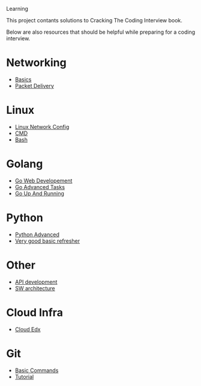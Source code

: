 Learning

This project contants solutions to Cracking The Coding Interview book.

Below are also resources that should be helpful while preparing for a coding interview.

# Networking
* [Basics](https://www.lynda.com/Windows-Server-tutorials/Foundations-Networking-Networking-Basics/408231-2.html)
* [Packet Delivery](https://www.lynda.com/iP-tutorials/Exploring-Packet-Delivery-Process/184146-2.html)

# Linux
* [Linux Network Config](https://www.lynda.com/Linux-tutorials/Linux-Network-Configuration/530434-2.html)
* [CMD](https://www.lynda.com/Linux-tutorials/Learn-Linux-Command-Line-Basics/435539-2.html)
* [Bash](https://www.lynda.com/Linux-tutorials/Linux-Bash-Shell-Scripts/504429-2.html?srchtrk=index%3a20%0alinktypeid%3a2%0aq%3alinux+command+line%0apage%3a1%0as%3arelevance%0asa%3atrue%0aproducttypeid%3a2)

# Golang
* [Go Web Developement](https://www.lynda.com/Go-tutorials/Go-Web-Development/516402-2.html?srchtrk=index%3a2%0alinktypeid%3a2%0aq%3agolang%0apage%3a1%0as%3arelevance%0asa%3atrue%0aproducttypeid%3a2#tab)
* [Go Advanced Tasks](https://www.lynda.com/Go-tutorials/Code-Clinic-Go/439416-2.html?srchtrk=index%3a6%0alinktypeid%3a2%0aq%3agolang%0apage%3a1%0as%3arelevance%0asa%3atrue%0aproducttypeid%3a2)
* [Go Up And Running](https://www.lynda.com/Go-tutorials/Up-Running-Go/412378-2.html?srchtrk=index%3a6%0alinktypeid%3a2%0aq%3agolang%0apage%3a2%0as%3arelevance%0asa%3atrue%0aproducttypeid%3a2)

# Python
* [Python Advanced](https://www.lynda.com/Python-tutorials/Code-Clinic-Python/163752-2.html)
* [Very good basic refresher](https://www.codementor.io/sheena/essential-python-interview-questions-du107ozr6)

# Other
* [API development](https://www.udacity.com/course/designing-restful-apis--ud388)
* [SW architecture](https://www.udacity.com/course/software-architecture-design--ud821)

# Cloud Infra
* [Cloud Edx](https://www.edx.org/course/introduction-cloud-infrastructure-linuxfoundationx-lfs151-x)

# Git
* [Basic Commands](https://www.siteground.com/tutorials/git/commands.htm)
* [Tutorial](https://www.lynda.com/Git-tutorials/Up-Running-Git-GitHub/409275-2.html?srchtrk=index%3a2%0alinktypeid%3a2%0aq%3agit%0apage%3a1%0as%3arelevance%0asa%3atrue%0aproducttypeid%3a2)
